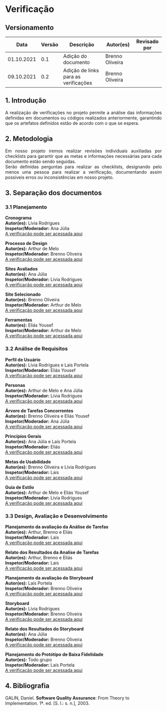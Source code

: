 # Verificação

## Versionamento

| Data       | Versão | Descrição                            | Autor(es)       | Revisado por |
| ---------- | ------ | ------------------------------------ | --------------- | ------------ |
| 01.10.2021 | 0.1    | Adição do documento                  | Brenno Oliveira |              |
| 09.10.2021 | 0.2    | Adição de links para as verificações | Brenno Oliveira |              |

## 1. Introdução

<div style="text-align: justify">A realização de verificações no projeto permite a análise das informações definidas em documentos ou códigos realizados anteriormente, garantindo que os artefatos definidos estão de acordo com o que se espera.</div>

## 2. Metodologia

<div style="text-align: justify">Em nosso projeto iremos realizar revisões individuais auxiliadas por checklists para garantir que as metas e informações necessárias para cada documento estão sendo seguidas.</div>
<div style="text-align: justify">Serão definidas perguntas para realizar as checklists, designando pelo menos uma pessoa para realizar a verificação, documentando assim possíveis erros ou inconsistências em nosso projeto.</div>

## 3. Separação dos documentos

### 3.1 Planejamento

<b>Cronograma</b><br>
<b>Autor(es):</b> Lívia Rodrigues<br>
<b>Inspetor/Moderador:</b> Ana Júlia<br>
<a href="https://interacao-humano-computador.github.io/2021.1-Semob-DF/#/pages/verificacoes/cronograma">A verificação pode ser acessada aqui</a>

<b>Processo de Design</b><br>
<b>Autor(es):</b> Arthur de Melo<br>
<b>Inspetor/Moderador:</b> Brenno Oliveira<br>
<a href="https://interacao-humano-computador.github.io/2021.1-Semob-DF/#/pages/verificacoes/processoDeDesign">A verificação pode ser acessada aqui</a>

<b>Sites Avaliados</b><br>
<b>Autor(es):</b> Ana Júlia<br>
<b>Inspetor/Moderador:</b> Lívia Rodrigues<br>
<a href="https://interacao-humano-computador.github.io/2021.1-Semob-DF/#/pages/verificacoes/sitesAvaliadosAnalise">A verificação pode ser acessada aqui</a>

<b>Site Selecionado</b><br>
<b>Autor(es):</b> Brenno Oliveira<br>
<b>Inspetor/Moderador:</b> Arthur de Melo<br>
<a href="https://interacao-humano-computador.github.io/2021.1-Semob-DF/#/pages/verificacoes/siteSelecionado">A verificação pode ser acessada aqui</a>

<b>Ferramentas</b><br>
<b>Autor(es):</b> Eliás Yousef<br>
<b>Inspetor/Moderador:</b> Arthur de Melo<br>
<a href="https://interacao-humano-computador.github.io/2021.1-Semob-DF/#/pages/verificacoes/ferramentas">A verificação pode ser acessada aqui</a>

### 3.2 Análise de Requisitos

<b>Perfil de Usuário</b><br>
<b>Autor(es):</b> Lívia Rodrigues e Lais Portela<br>
<b>Inspetor/Moderador:</b> Eliás Yousef<br>
<a href="https://interacao-humano-computador.github.io/2021.1-Semob-DF/#/pages/verificacoes/perfil_usuario">A verificação pode ser acessada aqui</a>

<b>Personas</b><br>
<b>Autor(es):</b> Arthur de Melo e Ana Júlia<br>
<b>Inspetor/Moderador:</b> Lívia Rodrigues<br>
<a href="https://interacao-humano-computador.github.io/2021.1-Semob-DF/#/pages/verificacoes/personasAnalise">A verificação pode ser acessada aqui</a>

<b>Árvore de Tarefas Concorrentes</b><br>
<b>Autor(es):</b> Brenno Oliveira e Eliás Yousef<br>
<b>Inspetor/Moderador:</b> Ana Júlia<br>
<a href="https://interacao-humano-computador.github.io/2021.1-Semob-DF/#/pages/verificacoes/analiseDeTarefa">A verificação pode ser acessada aqui</a>

<b>Princípios Gerais</b><br>
<b>Autor(es):</b> Ana Júlia e Laís Portela<br>
<b>Inspetor/Moderador:</b> Eliás<br>
<a href="https://interacao-humano-computador.github.io/2021.1-Semob-DF/#/pages/verificacoes/principiosGerais">A verificação pode ser acessada aqui</a>

<b>Metas de Usabilidade</b><br>
<b>Autor(es):</b> Brenno Oliveira e Lívia Rodrigues<br>
<b>Inspetor/Moderador:</b> Lais<br>
<a href="https://interacao-humano-computador.github.io/2021.1-Semob-DF/#/pages/verificacoes/metasDeUsabilidade">A verificação pode ser acessada aqui</a>

<b>Guia de Estilo</b><br>
<b>Autor(es):</b> Arthur de Melo e Eliás Yousef<br>
<b>Inspetor/Moderador:</b> Lívia Rodrigues<br>
<a href="https://interacao-humano-computador.github.io/2021.1-Semob-DF/#/pages/verificacoes/guiadeEstiloAnalise">A verificação pode ser acessada aqui</a>

### 3.3 Design, Avaliação e Desenvolvimento

<b>Planejamento da avaliação da Análise de Tarefas</b><br>
<b>Autor(es):</b> Arthur, Brenno e Eliás<br>
<b>Inspetor/Moderador:</b> Lais<br>
<a href="https://interacao-humano-computador.github.io/2021.1-Semob-DF/#/pages/verificacoes/planejamentoAnaliseTarefas">A verificação pode ser acessada aqui</a>

<b>Relato dos Resultados da Analíse de Tarefas</b><br>
<b>Autor(es):</b> Arthur, Brenno e Eliás<br>
<b>Inspetor/Moderador:</b> Lais<br>
<a href="https://interacao-humano-computador.github.io/2021.1-Semob-DF/#/pages/verificacoes/relatoAnalisedeTarefas">A verificação pode ser acessada aqui</a>

<b>Planejamento da avaliação do Storyboard</b><br>
<b>Autor(es):</b> Laís Portela<br>
<b>Inspetor/Moderador:</b> Brenno Oliveira<br>
<a href="https://interacao-humano-computador.github.io/2021.1-Semob-DF/#/pages/verificacoes/planejamento_da_avaliacao_storyboard">A verificação pode ser acessada aqui</a>

<b>Storyboard</b><br>
<b>Autor(es):</b> Lívia Rodrigues<br>
<b>Inspetor/Moderador:</b> Brenno Oliveira<br>
<a href="https://interacao-humano-computador.github.io/2021.1-Semob-DF/#/pages/verificacoes/storyboard">A verificação pode ser acessada aqui</a>

<b>Relato dos Resultados do Storyboard</b><br>
<b>Autor(es):</b> Ana Júlia<br>
<b>Inspetor/Moderador:</b> Brenno Oliveira<br>
<a href="https://interacao-humano-computador.github.io/2021.1-Semob-DF/#/pages/verificacoes/Resultados_Storyboard">A verificação pode ser acessada aqui</a>

<b>Planejamento do Protótipo de Baixa Fidelidade</b><br>
<b>Autor(es):</b> Todo grupo<br>
<b>Inspetor/Moderador:</b> Laís Portela<br>
<a href="https://interacao-humano-computador.github.io/2021.1-Semob-DF/#/pages/verificacoes/planejamentoPrototipoPapel">A verificação pode ser acessada aqui</a>

## 4. Bibliografia

GALIN, Daniel. <b>Software Quality Assurance</b>: From Theory to Implementation. 1ª. ed. [S. l.: s. n.], 2003.
